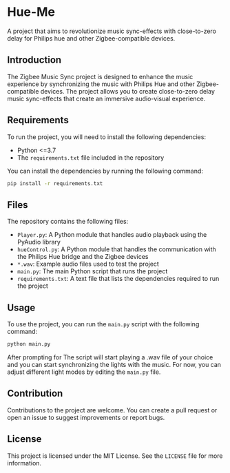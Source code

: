 # Hue-Me

A project that aims to revolutionize music sync-effects with close-to-zero delay for Philips hue and other Zigbee-compatible devices.

## Introduction

The Zigbee Music Sync project is designed to enhance the music experience by synchronizing the music with Philips Hue and other Zigbee-compatible devices. The project allows you to create close-to-zero delay music sync-effects that create an immersive audio-visual experience. 

## Requirements

To run the project, you will need to install the following dependencies:

* Python <=3.7
* The `requirements.txt` file included in the repository

You can install the dependencies by running the following command:
~~~bash
pip install -r requirements.txt
~~~
## Files

The repository contains the following files:

* `Player.py`: A Python module that handles audio playback using the PyAudio library
* `hueControl.py`: A Python module that handles the communication with the Philips Hue bridge and the Zigbee devices
* `*.wav`: Example audio files used to test the project
* `main.py`: The main Python script that runs the project
* `requirements.txt`: A text file that lists the dependencies required to run the project

## Usage

To use the project, you can run the `main.py` script with the following command:
~~~bash
python main.py
~~~
After prompting for The script will start playing a .wav file of your choice and you can start synchronizing the lights with the music. For now, you can adjust different light modes by editing the `main.py` file.

## Contribution

Contributions to the project are welcome. You can create a pull request or open an issue to suggest improvements or report bugs.

## License

This project is licensed under the MIT License. See the `LICENSE` file for more information.
